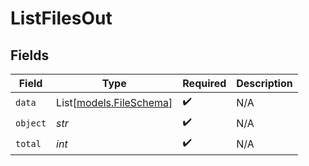 # ListFilesOut


## Fields

| Field                                              | Type                                               | Required                                           | Description                                        |
| -------------------------------------------------- | -------------------------------------------------- | -------------------------------------------------- | -------------------------------------------------- |
| `data`                                             | List[[models.FileSchema](../models/fileschema.md)] | :heavy_check_mark:                                 | N/A                                                |
| `object`                                           | *str*                                              | :heavy_check_mark:                                 | N/A                                                |
| `total`                                            | *int*                                              | :heavy_check_mark:                                 | N/A                                                |